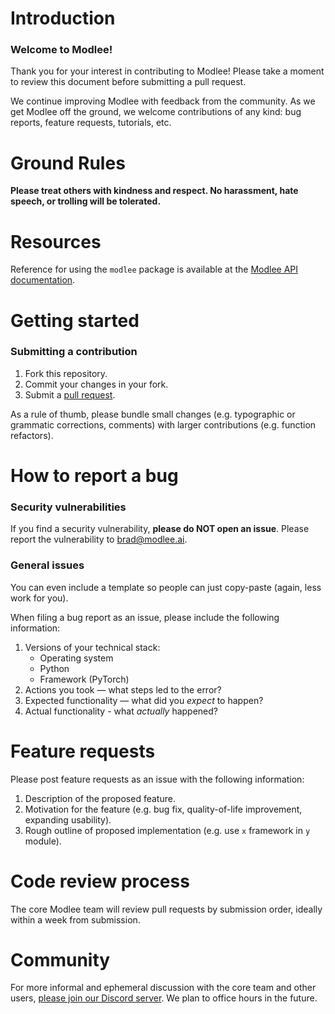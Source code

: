 # Introduction

### Welcome to Modlee!

Thank you for your interest in contributing to Modlee! Please take a moment to review this document before submitting a pull request.

We continue improving Modlee with feedback from the community.
As we get Modlee off the ground, we welcome contributions of any kind: bug reports, feature requests, tutorials, etc.

# Ground Rules

**Please treat others with kindness and respect. No harassment, hate speech, or trolling will be tolerated.**

# Resources

Reference for using the `modlee` package is available at the [Modlee API documentation](https://www.documentation.modlee.ai).

# Getting started

### Submitting a contribution

1. Fork this repository.
2. Commit your changes in your fork.
3. Submit a [pull request](https://github.com/modlee-ai/modlee_pypi/pulls).

As a rule of thumb, please bundle small changes (e.g. typographic or grammatic corrections, comments) with larger contributions (e.g. function refactors).

# How to report a bug
### Security vulnerabilities
If you find a security vulnerability, **please do NOT open an issue**. Please report the vulnerability to [brad@modlee.ai](brad@modlee.ai).

### General issues
You can even include a template so people can just copy-paste (again, less work for you).

When filing a bug report as an issue, please include the following information:
1. Versions of your technical stack:
    - Operating system
    - Python
    - Framework (PyTorch)
2. Actions you took — what steps led to the error?
3. Expected functionality — what did you *expect* to happen?
4. Actual functionality - what *actually* happened?

# Feature requests
Please post feature requests as an issue with the following information:

1. Description of the proposed feature.
2. Motivation for the feature (e.g. bug fix, quality-of-life improvement, expanding usability).
3. Rough outline of proposed implementation (e.g. use `x` framework in `y` module).

# Code review process

The core Modlee team will review pull requests by submission order, ideally within a week from submission.

# Community
For more informal and ephemeral discussion with the core team and other users, [please join our Discord server](https://discord.com/invite/m8YDbWDvrF).
We plan to office hours in the future.
